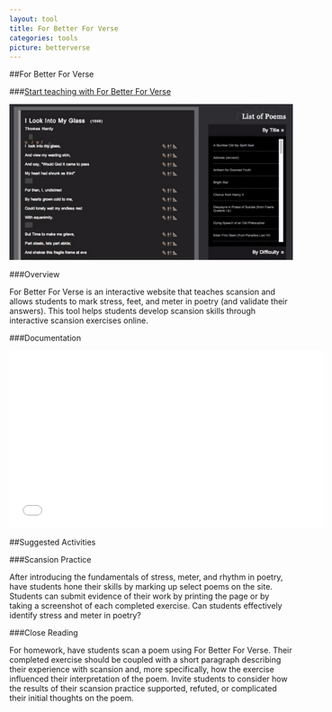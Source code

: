 ```yaml
---
layout: tool
title: For Better For Verse
categories: tools
picture: betterverse
---
```


##For Better For Verse <span class="arrowh2"></span>

###[Start teaching with For Better For Verse](http://prosody.lib.virginia.edu/) <span class="arrowh3"></span>

![](../assets/images/post/betterverse2.png)

###Overview <span class="arrowh3"></span>

For Better For Verse is an interactive website that teaches scansion and allows students to mark stress, feet, and meter in poetry (and validate their answers). This tool helps students develop scansion skills through interactive scansion exercises online.

###Documentation <span class="arrowh3"></span>

<embed width="560" height="315" src="//youtube.com/embed/BK3i-Z_KCoM">

##Suggested Activities <span class="arrowh2"></span>

###Scansion Practice<span class="arrowh3"></span>

After introducing the fundamentals of stress, meter, and rhythm in poetry, have students hone their skills by marking up select poems on the site. Students can submit evidence of their work by printing the page or by taking a screenshot of each completed exercise. Can students effectively identify stress and meter in poetry?

###Close Reading<span class="arrowh3"></span>

For homework, have students scan a poem using For Better For Verse. Their completed exercise should be coupled with a short paragraph describing their experience with scansion and, more specifically, how the exercise influenced their interpretation of the poem. Invite students to consider how the results of their scansion practice supported, refuted, or complicated their initial thoughts on the poem.